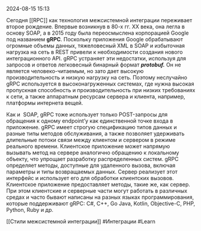 2024-08-15 15:13

Сегодня [[RPC]] как технология межсистемной интеграции переживает второе рождение. Впервые возникнув в 80-х гг. XX века, она легла в основу SOAP, а в 2015 году была переосмыслена корпорацией Google под названием **gRPC**. Поскольку приложения Google обрабатывают огромные объемы данных, тяжеловесный XML в SOAP и избыточная нагрузка на сеть в REST привели к необходимости создания нового интеграционного API. gRPC устраняет эти недостатки, используя для запросов и ответов легковесный бинарный формат _**protobuf.**_ Он не является человеко-читаемым, но зато дает высокую производительность и низкую нагрузку на сеть. Поэтому неслучайно gRPC используется в высоконагруженных системах, где нужна высокая пропускная способность и производительность при низких требованиях к сети, а также аппаратным ресурсам сервера и клиента, например, платформы интернета вещей.

Как и  SOAP, gRPC тоже использует только POST-запросы для обращения к одному endpoint’у как единственной точке входа в приложение. gRPC имеет строгую спецификацию типов данных и разные типы методов обслуживания, а также позволяет удерживать длительные потоки связи между клиентом и сервером в режиме реального времени. Клиентское приложение может напрямую вызывать метод на сервере аналогично обращению к локальному объекту, что упрощает разработку распределенных систем. gRPC определяет методы, доступные для удаленного вызова, включая параметры и типы возвращаемых данных. Сервер реализует этот интерфейс и использует его для обработки клиентских вызовов. Клиентское приложение предоставляет методы, такие же, как сервер. При этом клиентские и серверные части могут работать в различных средах и часто бывают написаны на разных языках программирования, которые поддерживают gRPC: C#, C++, Go Java, Kotlin, Objective-C, PHP, Python, Ruby и др.

[[Стили межсистемной интеграции]] 
#Интеграции 
#Learn